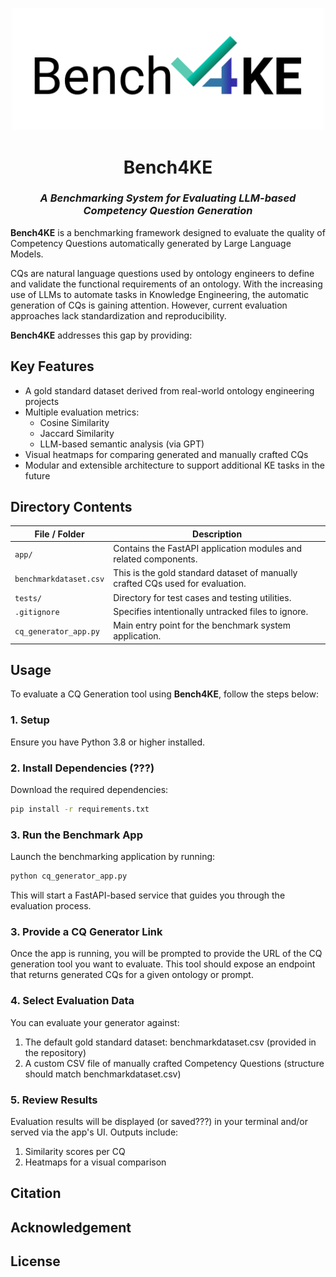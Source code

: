 <p align="center">
  <img src="./benchmarklogo.png" alt="Bench4KE Logo" width="500"/>
</p>

<h1 align="center">Bench4KE</h1>
<h3 align="center"><i>A Benchmarking System for Evaluating LLM-based Competency Question Generation</i></h3>

**Bench4KE** is a benchmarking framework designed to evaluate the quality of Competency Questions automatically generated by Large Language Models.

CQs are natural language questions used by ontology engineers to define and validate the functional requirements of an ontology. With the increasing use of LLMs to automate tasks in Knowledge Engineering, the automatic generation of CQs is gaining attention. However, current evaluation approaches lack standardization and reproducibility.

**Bench4KE** addresses this gap by providing:

## Key Features

- A gold standard dataset derived from real-world ontology engineering projects  
- Multiple evaluation metrics:
  - Cosine Similarity
  - Jaccard Similarity
  - LLM-based semantic analysis (via GPT)
- Visual heatmaps for comparing generated and manually crafted CQs
- Modular and extensible architecture to support additional KE tasks in the future

## Directory Contents

| File / Folder             | Description |
|--------------------------|-------------|
| `app/`                   | Contains the FastAPI application modules and related components. |
| `benchmarkdataset.csv`   | This is the gold standard dataset of manually crafted CQs used for evaluation. |
| `tests/`                 | Directory for test cases and testing utilities. |
| `.gitignore`             | Specifies intentionally untracked files to ignore. |
| `cq_generator_app.py`    | Main entry point for the benchmark system application. |

## Usage

To evaluate a CQ Generation tool using **Bench4KE**, follow the steps below:

### 1. Setup

Ensure you have Python 3.8 or higher installed. 

### 2. Install Dependencies (???)

Download the required dependencies:
```bash
pip install -r requirements.txt
```

### 3. Run the Benchmark App

Launch the benchmarking application by running:
```bash
python cq_generator_app.py
```

This will start a FastAPI-based service that guides you through the evaluation process.

### 3. Provide a CQ Generator Link
Once the app is running, you will be prompted to provide the URL of the CQ generation tool you want to evaluate. This tool should expose an endpoint that returns generated CQs for a given ontology or prompt.

### 4. Select Evaluation Data
You can evaluate your generator against:

1. The default gold standard dataset: benchmarkdataset.csv (provided in the repository)
2. A custom CSV file of manually crafted Competency Questions (structure should match benchmarkdataset.csv)

### 5. Review Results
Evaluation results will be displayed (or saved???) in your terminal and/or served via the app's UI. Outputs include:

1. Similarity scores per CQ
2. Heatmaps for a visual comparison

## Citation

## Acknowledgement

## License


